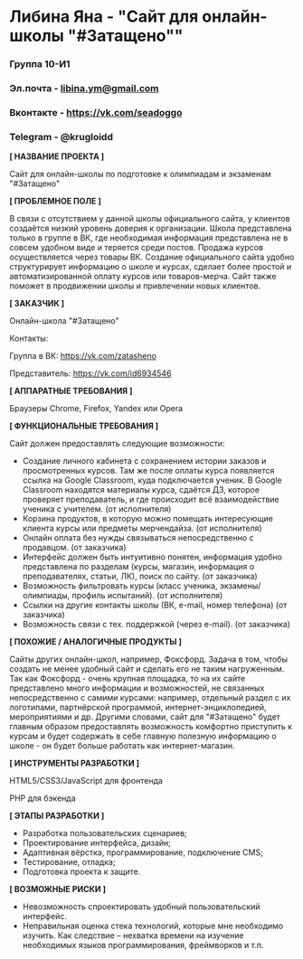 # Либина Яна - "Сайт для онлайн-школы "#Затащено""

### Группа 10-И1
### Эл.почта - libina.ym@gmail.com
### Вконтакте - https://vk.com/seadoggo
### Telegram - @krugloidd

**[ НАЗВАНИЕ ПРОЕКТА ]**

Сайт для онлайн-школы по подготовке к олимпиадам и экзаменам "#Затащено"

**[ ПРОБЛЕМНОЕ ПОЛЕ ]**
 
В связи с отсутствием у данной школы официального сайта, у клиентов создаётся низкий уровень доверия к организации. Школа представлена только в группе в ВК, где необходимая информация представлена не в совсем удобном виде и теряется среди постов. Продажа курсов осуществляется через товары ВК. Создание официального сайта удобно структурирует информацию о школе и курсах, сделает более простой и автоматизированной оплату курсов или товаров-мерча. Сайт также поможет в продвижении школы и привлечении новых клиентов.
 

**[ ЗАКАЗЧИК ]**

Онлайн-школа "#Затащено"

Контакты: 

Группа в ВК: https://vk.com/zatasheno

Представитель: https://vk.com/id6934546


**[ АППАРАТНЫЕ ТРЕБОВАНИЯ ]** 

Браузеры Chrome, Firefox, Yandex или Opera

**[ ФУНКЦИОНАЛЬНЫЕ ТРЕБОВАНИЯ ]**

Сайт должен предоставлять следующие возможности:
* Создание личного кабинета с сохранением истории заказов и просмотренных курсов. Там же после оплаты курса появляется ссылка на Google Classroom, куда подключается ученик. В Google Classroom находятся материалы курса, сдаётся ДЗ, которое проверяет преподаватель, и где происходит всё взаимодействие ученика с учителем. (от исполнителя)
* Корзина продуктов, в которую можно помещать интересующие клиента курсы или предметы мерчендайза. (от исполнителя)
* Онлайн оплата без нужды связываться непосредственно с продавцом. (от заказчика)
* Интерфейс должен быть интуитивно понятен, информация удобно представлена по разделам (курсы, магазин, информация о преподавателях, статьи, ЛК), поиск по сайту. (от заказчика)
* Возможность фильтровать курсы (класс ученика, экзамены/олимпиады, профиль испытаний). (от исполнителя)
* Ссылки на другие контакты школы (ВК, e-mail, номер телефона) (от заказчика)
* Возможность связи с тех. поддержкой (через e-mail). (от заказчика)

**[ ПОХОЖИЕ / АНАЛОГИЧНЫЕ ПРОДУКТЫ ]**

Сайты других онлайн-школ, например, Фоксфорд. Задача в том, чтобы создать не менее удобный сайт и сделать его не таким нагруженным. Так как Фоксфорд - очень крупная площадка, то на их сайте представлено много информации и возможностей, не связанных непосредственно с самими курсами: например, отдельный раздел с их логотипами, партнёрской программой, интернет-энциклопедией, мероприятиями и др. Другими словами, сайт для "#Затащено" будет главным образом предоставлять возможность комфортно приступить к курсам и будет содержать в себе главную полезную информацию о школе - он будет больше работать как интернет-магазин.

**[ ИНСТРУМЕНТЫ РАЗРАБОТКИ ]**

HTML5/CSS3/JavaScript для фронтенда

PHP для бэкенда

**[ ЭТАПЫ РАЗРАБОТКИ ]**

*	Разработка пользовательских сценариев;
*	Проектирование интерфейса, дизайн;
* Адаптивная вёрстка, программирование, подключение CMS;
*	Тестирование, отладка;
*	Подготовка проекта к защите.


**[ ВОЗМОЖНЫЕ РИСКИ ]**

*	Невозможность спроектировать удобный пользовательский интерфейс.
*	Неправильная оценка стека технологий, которые мне необходимо изучить. Как следствие – нехватка времени на изучение необходимых языков программирования, фреймворков и т.п.
